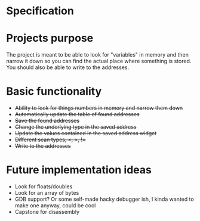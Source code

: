 # Specification

# Projects purpose
The project is meant to be able to look for "variables" in memory and then narrow it down so you can find the actual place where something is stored.
You should also be able to write to the addresses.


# Basic functionality
- ~~Ability to look for things numbers in memory and narrow them down~~
- ~~Automatically update the table of found addresses~~
- ~~Save the found addresses~~
- ~~Change the underlying type in the saved address~~
- ~~Update the values contained in the saved address widget~~
- ~~Different scan types, <, >, !=~~
- ~~Write to the addresses~~

# Future implementation ideas
- Look for floats/doubles
- Look for an array of bytes
- GDB support? Or some self-made hacky debugger ish, I kinda wanted to make one anyway, could be 
  cool
- Capstone for disassembly
